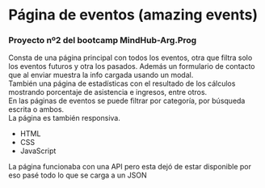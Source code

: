 # Página de eventos (amazing events)
### Proyecto nº2 del bootcamp MindHub-Arg.Prog
Consta de una página principal con todos los eventos, otra que filtra solo los eventos futuros y otra los pasados. Además un formulario de contacto que al enviar muestra la info cargada usando un modal.  
También una página de estadísticas con el resultado de los cálculos mostrando porcentaje de asistencia e ingresos, entre otros.  
En las páginas de eventos se puede filtrar por categoría, por búsqueda escrita o ambos.  
La página es también responsiva.  
* HTML
* CSS
* JavaScript
  
La página funcionaba con una API pero esta dejó de estar disponible por eso pasé todo lo que se carga a un JSON

